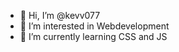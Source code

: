 - 👋 Hi, I’m @kevv077
- 👀 I’m interested in Webdevelopment
- 🌱 I’m currently learning CSS and JS

<!---
kevv077/kevv077 is a ✨ special ✨ repository because its `README.md` (this file) appears on your GitHub profile.
You can click the Preview link to take a look at your changes.
--->

